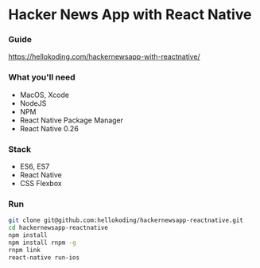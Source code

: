 # Hacker News App with React Native

### Guide
https://hellokoding.com/hackernewsapp-with-reactnative/

### What you'll need
- MacOS, Xcode
- NodeJS
- NPM
- React Native Package Manager
- React Native 0.26

### Stack
- ES6, ES7
- React Native
- CSS Flexbox

### Run
```bash
git clone git@github.com:hellokoding/hackernewsapp-reactnative.git
cd hackernewsapp-reactnative
npm install
npm install rnpm -g
rnpm link
react-native run-ios
```

